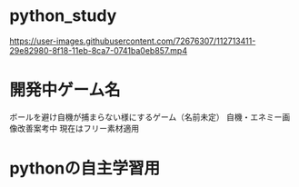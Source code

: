# python_study
https://user-images.githubusercontent.com/72676307/112713411-29e82980-8f18-11eb-8ca7-0741ba0eb857.mp4
# 開発中ゲーム名
ボールを避け自機が捕まらない様にするゲーム（名前未定）
自機・エネミー画像改善案考中
現在はフリー素材適用
# pythonの自主学習用
